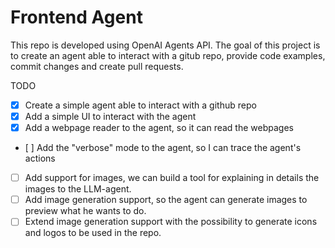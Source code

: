 # Frontend Agent
This repo is developed using OpenAI Agents API. The goal of this project is to create an agent able to interact with a gitub repo, provide code examples, commit changes and create pull requests.


TODO
- [x] Create a simple agent able to interact with a github repo
- [x] Add a simple UI to interact with the agent
- [x] Add a webpage reader to the agent, so it can read the webpages
- [ ] Add the "verbose" mode to the agent, so I can trace the agent's actions
- [ ] Add support for images, we can build a tool for explaining in details the images to the LLM-agent.
- [ ] Add image generation support, so the agent can generate images to preview what he wants to do.
- [ ] Extend image generation support with the possibility to generate icons and logos to be used in the repo.